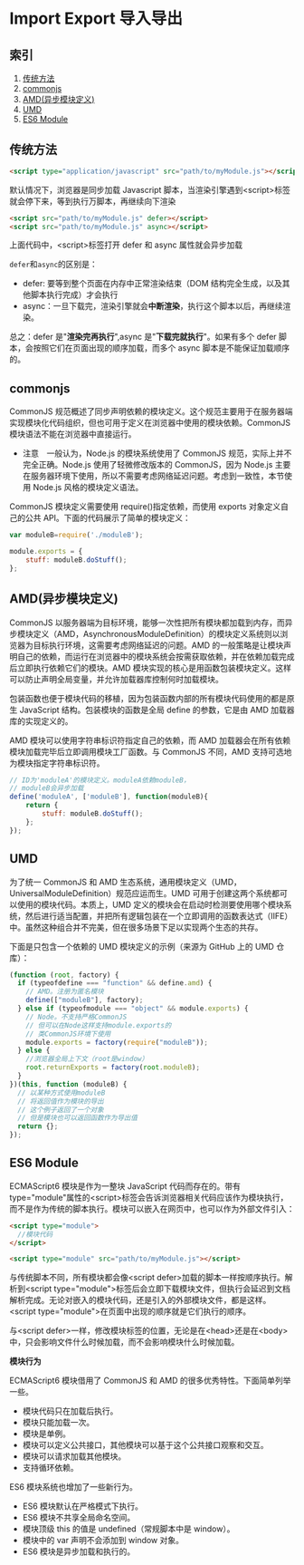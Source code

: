 # Import Export 导入导出

## 索引

1. <a href="#classic">传统方法</a>
2. <a href="#commonjs">commonjs</a>
3. <a href="#amd">AMD(异步模块定义)</a>
4. <a href="#umd">UMD</a>
5. <a href="#es6-module">ES6 Module</a>

## <a name="classic">传统方法

```html
<script type="application/javascript" src="path/to/myModule.js"></script>
```

默认情况下，浏览器是同步加载 Javascript 脚本，当渲染引擎遇到\<script\>标签就会停下来，等到执行万脚本，再继续向下渲染

```html
<script src="path/to/myModule.js" defer></script>
<script src="path/to/myModule.js" async></script>
```

上面代码中，\<script>标签打开 defer 和 async 属性就会异步加载

<code>defer</code>和<code>async</code>的区别是：

- defer: 要等到整个页面在内存中正常渲染结束（DOM 结构完全生成，以及其他脚本执行完成）才会执行
- async：一旦下载完，渲染引擎就会**中断渲染**，执行这个脚本以后，再继续渲染。

总之：defer 是"**渲染完再执行**",async 是"**下载完就执行**"。如果有多个 defer 脚本，会按照它们在页面出现的顺序加载，而多个 async 脚本是不能保证加载顺序的。

## <a name="commonjs">commonjs

CommonJS 规范概述了同步声明依赖的模块定义。这个规范主要用于在服务器端实现模块化代码组织，但也可用于定义在浏览器中使用的模块依赖。CommonJS 模块语法不能在浏览器中直接运行。

- 注意　一般认为，Node.js 的模块系统使用了 CommonJS 规范，实际上并不完全正确。Node.js 使用了轻微修改版本的 CommonJS，因为 Node.js 主要在服务器环境下使用，所以不需要考虑网络延迟问题。考虑到一致性，本节使用 Node.js 风格的模块定义语法。

CommonJS 模块定义需要使用 require()指定依赖，而使用 exports 对象定义自己的公共 API。下面的代码展示了简单的模块定义：

```javascript
var moduleB=require('./moduleB');

module.exports = {
    stuff: moduleB.doStuff();
};
```

## <a name="amd">AMD(异步模块定义)

CommonJS 以服务器端为目标环境，能够一次性把所有模块都加载到内存，而异步模块定义（AMD，AsynchronousModuleDefinition）的模块定义系统则以浏览器为目标执行环境，这需要考虑网络延迟的问题。AMD 的一般策略是让模块声明自己的依赖，而运行在浏览器中的模块系统会按需获取依赖，并在依赖加载完成后立即执行依赖它们的模块。AMD 模块实现的核心是用函数包装模块定义。这样可以防止声明全局变量，并允许加载器库控制何时加载模块。

包装函数也便于模块代码的移植，因为包装函数内部的所有模块代码使用的都是原生 JavaScript 结构。包装模块的函数是全局 define 的参数，它是由 AMD 加载器库的实现定义的。

AMD 模块可以使用字符串标识符指定自己的依赖，而 AMD 加载器会在所有依赖模块加载完毕后立即调用模块工厂函数。与 CommonJS 不同，AMD 支持可选地为模块指定字符串标识符。

```javascript
// ID为'moduleA'的模块定义。moduleA依赖moduleB，
// moduleB会异步加载
define('moduleA', ['moduleB'], function(moduleB){
    return {
        stuff: moduleB.doStuff();
    };
});
```

## <a name="umd">UMD

为了统一 CommonJS 和 AMD 生态系统，通用模块定义（UMD，UniversalModuleDefinition）规范应运而生。UMD 可用于创建这两个系统都可以使用的模块代码。本质上，UMD 定义的模块会在启动时检测要使用哪个模块系统，然后进行适当配置，并把所有逻辑包装在一个立即调用的函数表达式（IIFE）中。虽然这种组合并不完美，但在很多场景下足以实现两个生态的共存。

下面是只包含一个依赖的 UMD 模块定义的示例（来源为 GitHub 上的 UMD 仓库）：

```javascript
(function (root, factory) {
  if (typeofdefine === "function" && define.amd) {
    // AMD。注册为匿名模块
    define(["moduleB"], factory);
  } else if (typeofmodule === "object" && module.exports) {
    // Node。不支持严格CommonJS
    // 但可以在Node这样支持module.exports的
    // 类CommonJS环境下使用
    module.exports = factory(require("moduleB"));
  } else {
    //浏览器全局上下文（root是window）
    root.returnExports = factory(root.moduleB);
  }
})(this, function (moduleB) {
  // 以某种方式使用moduleB
  // 将返回值作为模块的导出
  // 这个例子返回了一个对象
  // 但是模块也可以返回函数作为导出值
  return {};
});
```

## <a name="es6-module"> ES6 Module

ECMAScript6 模块是作为一整块 JavaScript 代码而存在的。带有 type="module"属性的\<script\>标签会告诉浏览器相关代码应该作为模块执行，而不是作为传统的脚本执行。模块可以嵌入在网页中，也可以作为外部文件引入：

```html
<script type="module">
  //模块代码
</script>

<script type="module" src="path/to/myModule.js"></script>
```

与传统脚本不同，所有模块都会像\<script defer\>加载的脚本一样按顺序执行。解析到\<script type="module"\>标签后会立即下载模块文件，但执行会延迟到文档解析完成。无论对嵌入的模块代码，还是引入的外部模块文件，都是这样。\<script type="module"\>在页面中出现的顺序就是它们执行的顺序。

与\<script defer\>一样，修改模块标签的位置，无论是在\<head\>还是在\<body\>中，只会影响文件什么时候加载，而不会影响模块什么时候加载。

**模块行为**

ECMAScript6 模块借用了 CommonJS 和 AMD 的很多优秀特性。下面简单列举一些。

- 模块代码只在加载后执行。
- 模块只能加载一次。
- 模块是单例。
- 模块可以定义公共接口，其他模块可以基于这个公共接口观察和交互。
- 模块可以请求加载其他模块。
- 支持循环依赖。

ES6 模块系统也增加了一些新行为。

- ES6 模块默认在严格模式下执行。
- ES6 模块不共享全局命名空间。
- 模块顶级 this 的值是 undefined（常规脚本中是 window）。
- 模块中的 var 声明不会添加到 window 对象。
- ES6 模块是异步加载和执行的。
